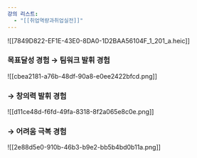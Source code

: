 ```yaml
---
강의 리스트:
  - "[[취업역량과취업실전]]"
---
```

![[7849D822-EF1E-43E0-8DA0-1D2BAA56104F_1_201_a.heic]]

### 목표달성 경험 → 팀워크 발휘 경험

![[cbea2181-a76b-48df-90a8-e0ee2422bfcd.png]]

  

### → 창의력 발휘 경험

![[d11ce48d-f6fd-49fa-8318-8f2a065e8c0e.png]]

  

### → 어려움 극복 경험

![[2e88d5e0-910b-46b3-b9e2-bb5b4bd0b11a.png]]